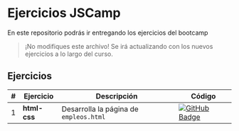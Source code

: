 # Ejercicios JSCamp

En este repositorio podrás ir entregando los ejercicios del bootcamp 

> ¡No modifiques este archivo! Se irá actualizando con los nuevos ejercicios a lo largo del curso.

## Ejercicios

| # | Ejercicio | Descripción | Código |
| - | --------- | ----------- | ------ |
| 1 | **html-css** | Desarrolla la página de `empleos.html` | [![GitHub Badge](https://img.shields.io/badge/estado-entregado-green)](/01-ejercicio-html-css/tree/main/README.md) |
